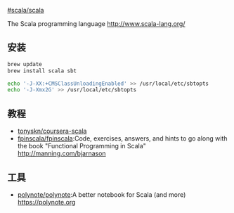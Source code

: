  [#scala/scala](https://github.com/scala/scala)

The Scala programming language http://www.scala-lang.org/

## 安装

```sh
brew update
brew install scala sbt

echo '-J-XX:+CMSClassUnloadingEnabled' >> /usr/local/etc/sbtopts
echo '-J-Xmx2G' >> /usr/local/etc/sbtopts
```

## 教程

* [tonyskn/coursera-scala](https://github.com/tonyskn/coursera-scala)
* [fpinscala/fpinscala](https://github.com/fpinscala/fpinscala):Code, exercises, answers, and hints to go along with the book "Functional Programming in Scala" http://manning.com/bjarnason

## 工具

* [polynote/polynote](https://github.com/polynote/polynote):A better notebook for Scala (and more) https://polynote.org